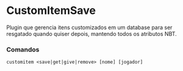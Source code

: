 # CustomItemSave
Plugin que gerencia itens customizados em um database para ser resgatado quando quiser depois, mantendo todos os atributos NBT.

### Comandos
`customitem <save|get|give|remove> [nome] [jogador]`